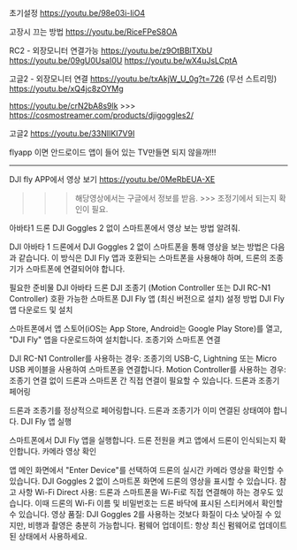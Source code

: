 


초기설정
https://youtu.be/98e03i-IiO4


고장시 끄는 방법
https://youtu.be/RiceFPeS8OA

RC2 - 외장모니터 연결가능
https://youtu.be/z9OtBBlTXbU
https://youtu.be/09gU0UsaI0U
https://youtu.be/wX4uJsLCptA

고글2  - 외장모니터 연결
https://youtu.be/txAkjW_U_0g?t=726   (무선 스트리밍)
https://youtu.be/xQ4jc8zOYMg


https://youtu.be/crN2bA8s9lk   >>>
https://cosmostreamer.com/products/djigoggles2/

고글2 
https://youtu.be/33NIlKI7V9I


flyapp 이면 안드로이드 앱이 들어 있는 TV만들면 되지 않을까!!!


---------------



DJI fly APP에서 영상 보기 
https://youtu.be/0MeRbEUA-XE
>>> 해당영상에서는 구글에서 정보를 받음.  >>> 조정기에서 되는지 확인이 필요.

아바타1 드론 DJI Goggles 2 없이 스마트폰에서 영상 보는 방법 알려줘.

DJI 아바타 1 드론에서 DJI Goggles 2 없이 스마트폰을 통해 영상을 보는 방법은 다음과 같습니다. 이 방식은 DJI Fly 앱과 호환되는 스마트폰을 사용해야 하며, 드론의 조종기가 스마트폰에 연결되어야 합니다.

필요한 준비물
DJI 아바타 드론
DJI 조종기 (Motion Controller 또는 DJI RC-N1 Controller)
호환 가능한 스마트폰
DJI Fly 앱 (최신 버전으로 설치)
설정 방법
DJI Fly 앱 다운로드 및 설치

스마트폰에서 앱 스토어(iOS는 App Store, Android는 Google Play Store)를 열고, "DJI Fly" 앱을 다운로드하여 설치합니다.
조종기와 스마트폰 연결

DJI RC-N1 Controller를 사용하는 경우:
조종기의 USB-C, Lightning 또는 Micro USB 케이블을 사용하여 스마트폰을 연결합니다.
Motion Controller를 사용하는 경우:
조종기 연결 없이 드론과 스마트폰 간 직접 연결이 필요할 수 있습니다.
드론과 조종기 페어링

드론과 조종기를 정상적으로 페어링합니다. 드론과 조종기가 이미 연결된 상태여야 합니다.
DJI Fly 앱 실행

스마트폰에서 DJI Fly 앱을 실행합니다.
드론 전원을 켜고 앱에서 드론이 인식되는지 확인합니다.
카메라 영상 확인

앱 메인 화면에서 "Enter Device"를 선택하여 드론의 실시간 카메라 영상을 확인할 수 있습니다.
DJI Goggles 2 없이 스마트폰 화면에 드론의 영상을 표시할 수 있습니다.
참고 사항
Wi-Fi Direct 사용: 드론과 스마트폰을 Wi-Fi로 직접 연결해야 하는 경우도 있습니다. 이때 드론의 Wi-Fi 이름 및 비밀번호는 드론 바닥에 표시된 스티커에서 확인할 수 있습니다.
영상 품질: DJI Goggles 2를 사용하는 것보다 화질이 다소 낮아질 수 있지만, 비행과 촬영은 충분히 가능합니다.
펌웨어 업데이트: 항상 최신 펌웨어로 업데이트된 상태에서 사용하세요.


